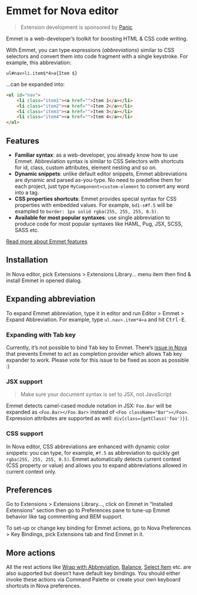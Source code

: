 # Emmet for Nova editor

> Extension development is sponsored by [Panic](https://panic.com)

Emmet is a web-developer’s toolkit for boosting HTML & CSS code writing.

With Emmet, you can type expressions (_abbreviations_) similar to CSS selectors and convert them into code fragment with a single keystroke. For example, this abbreviation:

```
ul#nav>li.item$*4>a{Item $}
```

...can be expanded into:

```html
<ul id="nav">
    <li class="item1"><a href="">Item 1</a></li>
    <li class="item2"><a href="">Item 2</a></li>
    <li class="item3"><a href="">Item 3</a></li>
    <li class="item4"><a href="">Item 4</a></li>
</ul>
```

## Features

* **Familiar syntax**: as a web-developer, you already know how to use Emmet. Abbreviation syntax is similar to CSS Selectors with shortcuts for id, class, custom attributes, element nesting and so on.
* **Dynamic snippets**: unlike default editor snippets, Emmet abbreviations are dynamic and parsed as-you-type. No need to predefine them for each project, just type `MyComponent>custom-element` to convert any word into a tag.
* **CSS properties shortcuts**: Emmet provides special syntax for CSS properties with embedded values. For example, `bd1-s#f.5` will be exampled to `border: 1px solid rgba(255, 255, 255, 0.5)`.
* **Available for most popular syntaxes**: use single abbreviation to produce code for most popular syntaxes like HAML, Pug, JSX, SCSS, SASS etc.

[Read more about Emmet features](https://docs.emmet.io)

## Installation

In Nova editor, pick Extensions > Extensions Library... menu item then find & install Emmet in opened dialog.

## Expanding abbreviation

To expand Emmet abbreviation, type it in editor and run Editor > Emmet > Expand Abbreviation. For example, type `ul.nav>.item*4>a` and hit <kbd>Ctrl-E</kbd>.

### Expanding with Tab key

Currently, it’s not possible to bind <kbd>Tab</kbd> key to Emmet. There’s [issue in Nova](https://dev.panic.com/panic/nova-issues/-/issues/708) that prevents Emmet to act as completion provider which allows <kbd>Tab</kbd> key expander to work. Please vote for this issue to be fixed as soon as possible :)
<!-- Also, abbreviation expander acts as *autocomplete provider* and automatically captures abbreviation as you type.

When you start typing in *Emmet-supported document* (HTML, XML CSS, etc.) Emmet detects if you’re typing something similar to abbreviation and provides auto-complete item with expanded abbreviation preview. Hit <kbd>Tab</kbd> or <kbd>Enter</kbd> key to expand it, hit <kbd>Esc</kbd> to cancel or use arrow keys to pick another completion item.

![Emmet abbreviation example](./images/emmet1.gif)

If you already have an abbreviation in document and you want to expand it, move caret to the end of abbreviation and invoke autocomplete (<kbd>Esc</kbd> by default) to capture abbreviation:

![Emmet abbreviation example](./images/emmet2.gif) -->

### JSX support

> Make sure your document syntax is set to JSX, not JavaScript

<!-- Writing Emmet abbreviations in JSX is a bit tricky: in most cases you’d expect Tab key to expand native Nova clips or completions and use Emmet for specific context only. So a default abbreviation capturing for every variable or snippet would annoy you.

To solve this problem, Emmet uses *prefixed abbreviations* in JSX: it will capture and expand abbreviation only if it’s prefixed with `<` character:

![Emmet abbreviation example](./images/emmet3.gif) -->

Emmet detects camel-cased module notation in JSX: `Foo.Bar` will be expanded as `<Foo.Bar></Foo.Bar>` instead of `<Foo className="Bar"></Foo>`. Expression attributes are supported as well: `div[class={getClass('foo')}]`.

### CSS support

In Nova editor, CSS abbreviations are enhanced with dynamic color snippets: you can type, for example, `#f.5` as abbreviation to quickly get `rgba(255, 255, 255, 0.5)`. Emmet automatically detects current context (CSS property or value) and allows you to expand abbreviations allowed in current context only.

## Preferences

Go to Extensions > Extensions Library..., click on Emmet in “Installed Extensions” section then go to Preferences pane to tune-up Emmet behavior like tag commenting and BEM support.

To set-up or change key binding for Emmet actions, go to Nova Preferences > Key Bindings, pick Extensions tab and find Emmet in it.

## More actions

All the rest actions like [Wrap with Abbreviation](https://docs.emmet.io/actions/wrap-with-abbreviation/), [Balance](https://docs.emmet.io/actions/match-pair/), [Select Item](https://docs.emmet.io/actions/select-item/) etc. are also supported but doesn’t have default key bindings. You should either invoke these actions via Command Palette or create your own keyboard shortcuts in Nova preferences.
